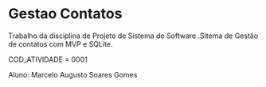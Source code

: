 # Gestao Contatos

Trabalho da disciplina de Projeto de Sistema de Software .Sitema de Gestão de contatos com MVP e SQLite.

COD_ATIVIDADE = 0001 

Aluno: Marcelo Augusto Soares Gomes
